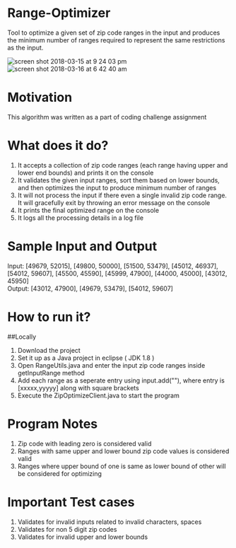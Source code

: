 # Range-Optimizer
Tool to optimize a given set of zip code ranges in the input and produces the minimum number of ranges required to represent the same
restrictions as the input.

![screen shot 2018-03-15 at 9 24 03 pm](https://user-images.githubusercontent.com/25812226/37502411-2e59d8ae-2898-11e8-9eec-902916a0ce97.png)
![screen shot 2018-03-16 at 6 42 40 am](https://user-images.githubusercontent.com/25812226/37521159-4d8d79fe-28e5-11e8-97f3-4537b75c4987.png)


# Motivation
This algorithm was written as a part of coding challenge assignment

# What does it do?

1. It accepts a collection of zip code ranges (each range having upper and lower end bounds) and prints it on the console
1. It validates the given input ranges, sort them based on lower bounds, and then optimizes the input to produce minimum number of ranges
1. It will not process the input if there even a single invalid zip code range. It will gracefully exit by throwing an error message on the console
1. It prints the final optimized range on the console
1. It logs all the processing details in a log file


# Sample Input and Output
Input: [49679, 52015], [49800, 50000], [51500, 53479], [45012, 46937], [54012, 59607], [45500, 45590], [45999, 47900], [44000, 45000], [43012, 45950] </br>
Output: [43012, 47900], [49679, 53479], [54012, 59607]

# How to run it?
##Locally

1. Download the project
1. Set it up as a Java project in eclipse ( JDK 1.8 )
1. Open RangeUtils.java and enter the input zip code ranges inside getInputRange method
1. Add each range as a seperate entry using input.add("<entry>"), where entry is [xxxxx,yyyyy] along with square brackets
1. Execute the ZipOptimizeClient.java to start the program

# Program Notes

1. Zip code with leading zero is considered valid
1. Ranges with same upper and lower bound zip code values is considered valid
1. Ranges where upper bound of one is same as lower bound of other will be considered for optimizing

# Important Test cases

1. Validates for invalid inputs related to invalid characters, spaces
1. Validates for non 5 digit zip codes
1. Validates for invalid upper and lower bounds
